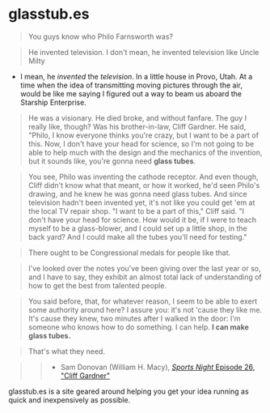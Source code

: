 glasstub.es
===========

> You guys know who Philo Farnsworth was?

> He invented television. I don't mean, he invented television like Uncle Milty
- I mean, he *invented* the *television*. In a little house in Provo, Utah.
At a time when the idea of transmitting moving pictures through the air,
would be like me saying I figured out a way to beam us aboard the Starship
Enterprise.

> He was a visionary. He died broke, and without fanfare. The guy I really
like, though? Was his brother-in-law, Cliff Gardner. He said, "Philo, I know
everyone thinks you're crazy, but I want to be a part of this. Now, I don't
have your head for science, so I'm not going to be able to help much with
the design and the mechanics of the invention, but it sounds like, you're
gonna need **glass tubes**.

> You see, Philo was inventing the cathode receptor. And even though, Cliff
didn't know what that meant, or how it worked, he'd seen Philo's drawing,
and he knew he was gonna need glass tubes. And since television hadn't been
invented yet, it's not like you could get 'em at the local TV repair shop.
"I want to be a part of this," Cliff said. "I don't have your head for
science. How would it be, if I were to teach myself to be a glass-blower,
and I could set up a little shop, in the back yard? And I could make all the
tubes you'll need for testing."

> There ought to be Congressional medals for people like that.

> I've looked over the notes you've been giving over the last year or so, and I
have to say, they exhibit an almost total lack of understanding of how to get
the best from talented people.

> You said before, that, for whatever reason, I seem to be able to exert some
authority around here? I assure you: it's not 'cause they like me. It's cause
they knew, two minutes after I walked in the door: I'm someone who knows how
to do something. I can help. **I can make glass tubes.**

> That's what they need.

>> - Sam Donovan (William H. Macy), [*Sports Night* Episode 26, "Cliff Gardner"](http://www.youtube.com/watch?v=H-va0tWJLTc)

glasstub.es is a site geared around helping you get your idea running as
quick and inexpensively as possible.

